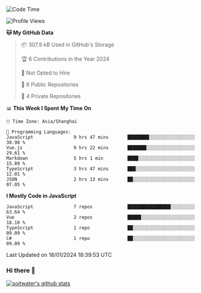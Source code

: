 <!--START_SECTION:waka-->
![Code Time](http://img.shields.io/badge/Code%20Time-3%2C051%20hrs%2041%20mins-blue)

![Profile Views](http://img.shields.io/badge/Profile%20Views-0-blue)

**🐱 My GitHub Data** 

> 📦 307.9 kB Used in GitHub's Storage 
 > 
> 🏆 6 Contributions in the Year 2024
 > 
> 🚫 Not Opted to Hire
 > 
> 📜 6 Public Repositories 
 > 
> 🔑 4 Private Repositories 
 > 
📊 **This Week I Spent My Time On** 

```text
🕑︎ Time Zone: Asia/Shanghai

💬 Programming Languages: 
JavaScript               9 hrs 47 mins       ████████░░░░░░░░░░░░░░░░░   30.98 % 
Vue.js                   9 hrs 22 mins       ███████░░░░░░░░░░░░░░░░░░   29.61 % 
Markdown                 5 hrs 1 min         ████░░░░░░░░░░░░░░░░░░░░░   15.89 % 
TypeScript               3 hrs 47 mins       ███░░░░░░░░░░░░░░░░░░░░░░   12.01 % 
JSON                     2 hrs 13 mins       ██░░░░░░░░░░░░░░░░░░░░░░░   07.05 % 
```

**I Mostly Code in JavaScript** 

```text
JavaScript               7 repos             ████████████████░░░░░░░░░   63.64 % 
Vue                      2 repos             █████░░░░░░░░░░░░░░░░░░░░   18.18 % 
TypeScript               1 repo              ██░░░░░░░░░░░░░░░░░░░░░░░   09.09 % 
C#                       1 repo              ██░░░░░░░░░░░░░░░░░░░░░░░   09.09 % 
```




 Last Updated on 18/01/2024 18:39:53 UTC
<!--END_SECTION:waka-->

### Hi there 👋
[![soitwater's github stats](https://github-readme-stats.vercel.app/api?username=soitwater)](https://github.com/soitwater/github-readme-stats)
